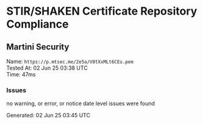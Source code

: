 # STIR/SHAKEN Certificate Repository Compliance

## Martini Security

Name: `https://p.mtsec.me/2e5a/V8tXxMLt6CEu.pem`\
Tested At: 02 Jun 25 03:38 UTC\
Time: 47ms

### Issues

no warning, or error, or notice date level issues were found

Generated: 02 Jun 25 03:45 UTC